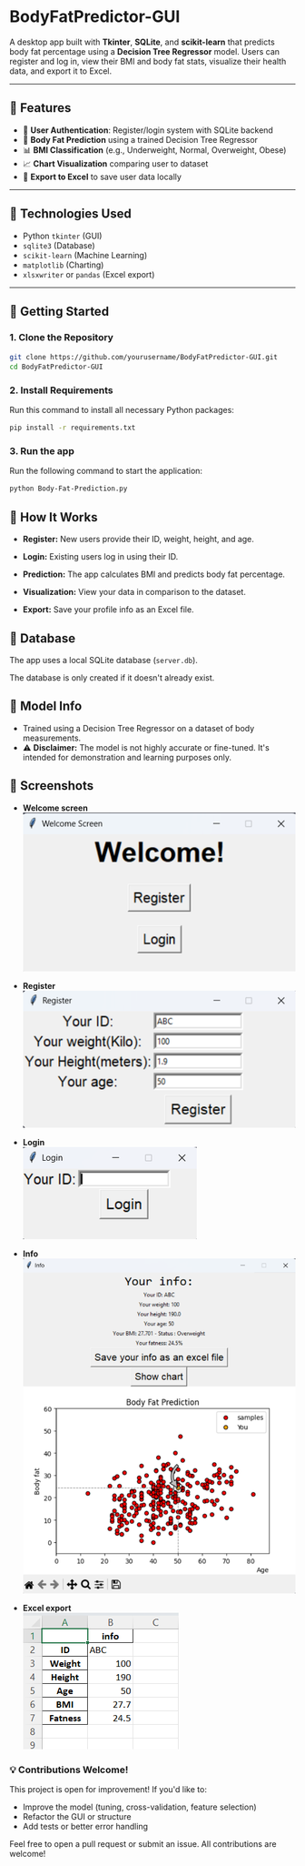 # BodyFatPredictor-GUI

A desktop app built with **Tkinter**, **SQLite**, and **scikit-learn** that predicts body fat percentage using a **Decision Tree Regressor** model. Users can register and log in, view their BMI and body fat stats, visualize their health data, and export it to Excel.

---

## 🔧 Features

- 🔐 **User Authentication**: Register/login system with SQLite backend
- 🧍 **Body Fat Prediction** using a trained Decision Tree Regressor
- 📊 **BMI Classification** (e.g., Underweight, Normal, Overweight, Obese)
- 📈 **Chart Visualization** comparing user to dataset
- 📁 **Export to Excel** to save user data locally

---

## 🧪 Technologies Used

- Python `tkinter` (GUI)
- `sqlite3` (Database)
- `scikit-learn` (Machine Learning)
- `matplotlib` (Charting)
- `xlsxwriter` or `pandas` (Excel export)

---

## 🚀 Getting Started

### 1. Clone the Repository

```bash
git clone https://github.com/yourusername/BodyFatPredictor-GUI.git
cd BodyFatPredictor-GUI
```

### 2. Install Requirements

Run this command to install all necessary Python packages:

```bash
pip install -r requirements.txt
```

### 3. Run the app

Run the following command to start the application:

```bash
python Body-Fat-Prediction.py
```

## 📂 How It Works

- **Register:** New users provide their ID, weight, height, and age.

- **Login:** Existing users log in using their ID.

- **Prediction:** The app calculates BMI and predicts body fat percentage.

- **Visualization:** View your data in comparison to the dataset.

- **Export:** Save your profile info as an Excel file.

## 📁 Database

The app uses a local SQLite database (`server.db`).

The database is only created if it doesn't already exist.

## 🧠 Model Info

- Trained using a Decision Tree Regressor on a dataset of body measurements.
- ⚠️ **Disclaimer:** The model is not highly accurate or fine-tuned. It's intended for demonstration and learning purposes only.

## 📸 Screenshots

- **Welcome screen**  
  ![Welcome screen](https://github.com/TheCanineProgrammer/BodyFatPredictor-GUI/blob/main/Images/Welcome.png)

- **Register**  
  ![Register](https://github.com/TheCanineProgrammer/BodyFatPredictor-GUI/blob/main/Images/Register.png)

- **Login**  
  ![Login](https://github.com/TheCanineProgrammer/BodyFatPredictor-GUI/blob/main/Images/Login.png)

- **Info**  
  ![Info](https://github.com/TheCanineProgrammer/BodyFatPredictor-GUI/blob/main/Images/Info.png)

- **Excel export**  
  ![Excel export](https://github.com/TheCanineProgrammer/BodyFatPredictor-GUI/blob/main/Images/Excel.png)


### 💡 Contributions Welcome!

This project is open for improvement! If you'd like to:
- Improve the model (tuning, cross-validation, feature selection)
- Refactor the GUI or structure
- Add tests or better error handling

Feel free to open a pull request or submit an issue. All contributions are welcome!
